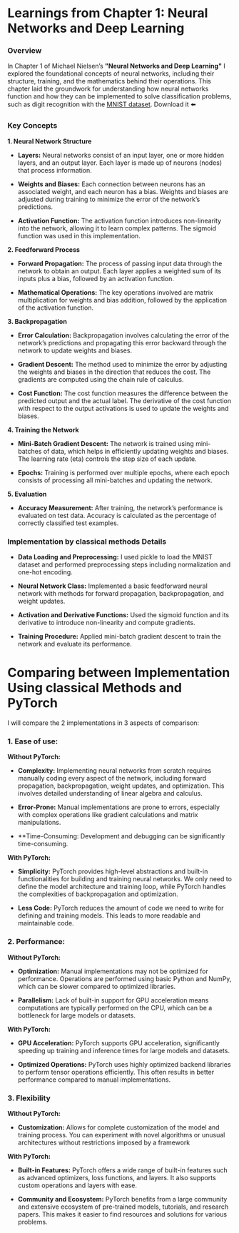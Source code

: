 # Learnings from Chapter 1: Neural Networks and Deep Learning
### Overview
In Chapter 1 of Michael Nielsen’s **"Neural Networks and Deep Learning"** I explored the foundational concepts of neural networks, including their structure, training, and the mathematics behind their operations. This chapter laid the groundwork for understanding how neural networks function and how they can be implemented to solve classification problems, such as digit recognition with the [MNIST dataset](https://github.com/mnielsen/neural-networks-and-deep-learning/tree/master/data). Download it ⬅️

### Key Concepts
**1. Neural Network Structure**

- **Layers:** Neural networks consist of an input layer, one or more hidden layers, and an output layer. Each layer is made up of neurons (nodes) that process information.

- **Weights and Biases:** Each connection between neurons has an associated weight, and each neuron has a bias. Weights and biases are adjusted during training to minimize the error of the network’s predictions.

- **Activation Function:** The activation function introduces non-linearity into the network, allowing it to learn complex patterns. The sigmoid function was used in this implementation.

**2. Feedforward Process**

- **Forward Propagation:** The process of passing input data through the network to obtain an output. Each layer applies a weighted sum of its inputs plus a bias, followed by an activation function.

- **Mathematical Operations:** The key operations involved are matrix multiplication for weights and bias addition, followed by the application of the activation function.

**3. Backpropagation**

- **Error Calculation:** Backpropagation involves calculating the error of the network’s predictions and propagating this error backward through the network to update weights and biases.

- **Gradient Descent:** The method used to minimize the error by adjusting the weights and biases in the direction that reduces the cost. The gradients are computed using the chain rule of calculus.

- **Cost Function:** The cost function measures the difference between the predicted output and the actual label. The derivative of the cost function with respect to the output activations is used to update the weights and biases.

**4. Training the Network**

- **Mini-Batch Gradient Descent:** The network is trained using mini-batches of data, which helps in efficiently updating weights and biases. The learning rate (eta) controls the step size of each update.

- **Epochs:** Training is performed over multiple epochs, where each epoch consists of processing all mini-batches and updating the network.

**5. Evaluation**

- **Accuracy Measurement:** After training, the network’s performance is evaluated on test data. Accuracy is calculated as the percentage of correctly classified test examples.

### Implementation by classical methods Details

- **Data Loading and Preprocessing:** I used pickle to load the MNIST dataset and performed preprocessing steps including normalization and one-hot encoding.

- **Neural Network Class:** Implemented a basic feedforward neural network with methods for forward propagation, backpropagation, and weight updates.

- **Activation and Derivative Functions:** Used the sigmoid function and its derivative to introduce non-linearity and compute gradients.

- **Training Procedure:** Applied mini-batch gradient descent to train the network and evaluate its performance.

# Comparing between Implementation Using classical Methods and PyTorch

I will compare the 2 implementations in 3 aspects of comparison:

### 1. Ease of use: 

**Without PyTorch:**

- **Complexity:** Implementing neural networks from scratch requires manually coding every aspect of the network, including forward propagation, backpropagation, weight updates, and optimization. This involves detailed understanding of linear algebra and calculus.

- **Error-Prone:** Manual implementations are prone to errors, especially with complex operations like gradient calculations and matrix manipulations.

- **Time-Consuming: Development and debugging can be significantly time-consuming. 

**With PyTorch:**

- **Simplicity:** PyTorch provides high-level abstractions and built-in functionalities for building and training neural networks. We only need to define the model architecture and training loop, while PyTorch handles the complexities of backpropagation and optimization.

- **Less Code:** PyTorch reduces the amount of code we need to write for defining and training models. This leads to more readable and maintainable code.

### 2. Performance:

**Without PyTorch:**

- **Optimization:** Manual implementations may not be optimized for performance. Operations are performed using basic Python and NumPy, which can be slower compared to optimized libraries.

- **Parallelism:** Lack of built-in support for GPU acceleration means computations are typically performed on the CPU, which can be a bottleneck for large models or datasets.

**With PyTorch:**

- **GPU Acceleration:** PyTorch supports GPU acceleration, significantly speeding up training and inference times for large models and datasets.

- **Optimized Operations:** PyTorch uses highly optimized backend libraries to perform tensor operations efficiently. This often results in better performance compared to manual implementations.

### 3. Flexibility

**Without PyTorch:**

- **Customization:** Allows for complete customization of the model and training process. You can experiment with novel algorithms or unusual architectures without restrictions imposed by a framework

**With PyTorch:**
- **Built-in Features:** PyTorch offers a wide range of built-in features such as advanced optimizers, loss functions, and layers. It also supports custom operations and layers with ease.

- **Community and Ecosystem:** PyTorch benefits from a large community and extensive ecosystem of pre-trained models, tutorials, and research papers. This makes it easier to find resources and solutions for various problems.
